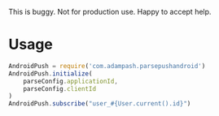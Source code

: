 This is buggy. Not for production use. Happy to accept help.

Usage
====

```javascript
AndroidPush = require('com.adampash.parsepushandroid')
AndroidPush.initialize(
    parseConfig.applicationId,
    parseConfig.clientId
)
AndroidPush.subscribe("user_#{User.current().id}")
```
